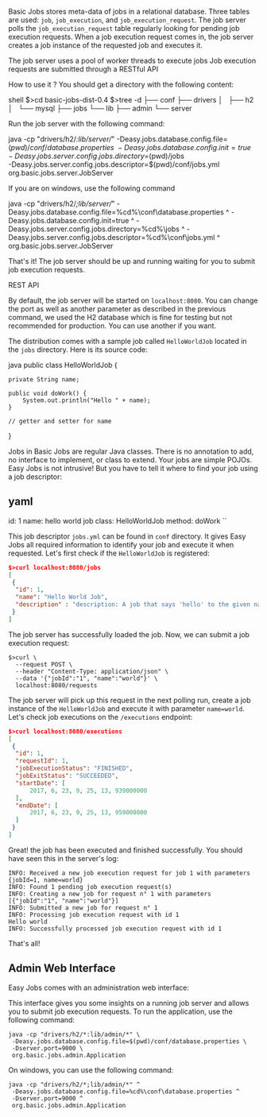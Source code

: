 Basic Jobs stores meta-data of jobs in a relational database. Three tables are used: `job`, `job_execution`, and `job_execution_request`.
The job server polls the `job_execution_request` table regularly looking for pending job execution requests.
When a job execution request comes in, the job server creates a job instance of the requested job and executes it.


The job server uses a pool of worker threads to execute jobs
Job execution requests are submitted through a RESTful API

How to use it ?
 You should get a directory with the following content:

shell
$>cd basic-jobs-dist-0.4
$>tree -d
├── conf
├── drivers
│   ├── h2
│   └── mysql
├── jobs
└── lib
    ├── admin
    └── server


Run the job server with the following command:

java -cp "drivers/h2/*:lib/server/*" 
 -Deasy.jobs.database.config.file=$(pwd)/conf/database.properties \
 -Deasy.jobs.database.config.init=true \
 -Deasy.jobs.server.config.jobs.directory=$(pwd)/jobs \
 -Deasy.jobs.server.config.jobs.descriptor=$(pwd)/conf/jobs.yml \
 org.basic.jobs.server.JobServer


If you are on windows, use the following command


java -cp "drivers/h2/*;lib/server/*" 
 -Deasy.jobs.database.config.file=%cd%\conf\database.properties ^
 -Deasy.jobs.database.config.init=true ^
 -Deasy.jobs.server.config.jobs.directory=%cd%\jobs ^
 -Deasy.jobs.server.config.jobs.descriptor=%cd%\conf\jobs.yml ^
 org.basic.jobs.server.JobServer


That's it! The job server should be up and running waiting for you to submit job execution requests.

 REST API

By default, the job server will be started on `localhost:8080`. You can change the port as well as another parameter as described in the previous command, we used the H2 database which is fine for testing but not recommended for production. You can use another if you want.

The distribution comes with a sample job called `HelloWorldJob` located in the `jobs` directory. Here is its source code:

java
public class HelloWorldJob {

    private String name;

    public void doWork() {
        System.out.println("Hello " + name);
    }

    // getter and setter for name
}


Jobs in Basic Jobs are regular Java classes. There is no annotation to add, no interface to implement, or class to extend.
Your jobs are simple POJOs. Easy Jobs is not intrusive! But you have to tell it where to find your job using a job descriptor:

yaml
--
id: 1
name: hello world job
class: HelloWorldJob
method: doWork
``

This job descriptor `jobs.yml` can be found in `conf` directory. It gives Easy Jobs all required information to identify your job and execute it when requested.
Let's first check if the `HelloWorldJob` is registered:

```json
$>curl localhost:8080/jobs
[
 {
  "id": 1,
  "name": "Hello World Job",
  "description" : "description: A job that says 'hello' to the given name"
 }
]
```

The job server has successfully loaded the job. Now, we can submit a job execution request:

```shell
$>curl \
  --request POST \
  --header "Content-Type: application/json" \
  --data '{"jobId":"1", "name":"world"}' \
  localhost:8080/requests
```

The job server will pick up this request in the next polling run, create a job instance of the `HelloWorldJob` and execute it with parameter `name=world`.
Let's check job executions on the `/executions` endpoint:

```json
$>curl localhost:8080/executions
[
 {
  "id": 1,
  "requestId": 1,
  "jobExecutionStatus": "FINISHED",
  "jobExitStatus": "SUCCEEDED",
  "startDate": [
      2017, 6, 23, 9, 25, 13, 939000000
  ],
  "endDate": [
      2017, 6, 23, 9, 25, 13, 959000000
  ]
 }
]
```

Great! the job has been executed and finished successfully. You should have seen this in the server's log:

```
INFO: Received a new job execution request for job 1 with parameters {jobId=1, name=world}
INFO: Found 1 pending job execution request(s)
INFO: Creating a new job for request n° 1 with parameters [{"jobId":"1", "name":"world"}]
INFO: Submitted a new job for request n° 1
INFO: Processing job execution request with id 1
Hello world
INFO: Successfully processed job execution request with id 1
```

That's all!

## Admin Web Interface

Easy Jobs comes with an administration web interface:


This interface gives you some insights on a running job server and allows you to submit job execution requests.
To run the application, use the following command:

```
java -cp "drivers/h2/*:lib/admin/*" \
 -Deasy.jobs.database.config.file=$(pwd)/conf/database.properties \
 -Dserver.port=9000 \
 org.basic.jobs.admin.Application
```

On windows, you can use the following command:

```
java -cp "drivers/h2/*;lib/admin/*" ^
 -Deasy.jobs.database.config.file=%cd%\conf\database.properties ^
 -Dserver.port=9000 ^
 org.basic.jobs.admin.Application
```


